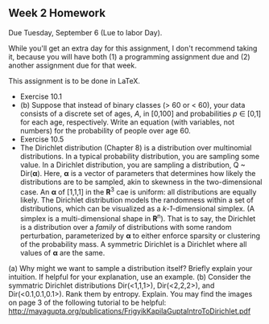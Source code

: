 Week 2 Homework
--
Due Tuesday, September 6 (Lue to labor Day).

While you'll get an extra day for this assignment, I don't recommend taking it, because you will have both (1) a programming assignment due and (2) another assignment due for that week.

This assignment is to be done in LaTeX.

* Exercise 10.1
 * (b) Suppose that instead of binary classes (> 60 or < 60), your data consists of a discrete set of ages, *A*, in [0,100] and probabilities *p* ∈ [0,1] for each age, respectively. Write an equation (with variables, not numbers) for the probability of people over age 60.  
* Exercise 10.5
* The Dirichlet distribution (Chapter 8) is a distribution over multinomial distributions.  In a typical probability distribution, you are sampling some value.  In a Dirichlet distribution, you are sampling a distribution, Q ~ Dir(**α**).  Here, **α** is a vector of parameters that determines how likely the distributions are to be sampled, akin to skewness in the two-dimensional case.  An **α** of [1,1,1] in the **R**<sup>3</sup> cae is uniform: all distributions are equally likely.   The Dirichlet distribution models the randomness within a set of distributions, which can be visualized as a *k-1*-dimensional simplex. (A simplex is a multi-dimensional shape in **R**<sup>n</sup>).  That is to say, the Dirichlet is a distribution over a *family* of distributions with some random perturbation, parameterized by **α** to either enforce sparsity or clustering of the probability mass.  A symmetric Dirichlet is a Dirichlet where all values of **α** are the same.

(a) Why might we want to sample a distribution itself?  Briefly explain your intuition.  If helpful for your explanation, use an example.
(b) Consider the symmatric Dirichlet distributions Dir(<1,1,1>),  Dir(<2,2,2>), and Dir(<0.1,0.1,0.1>). Rank them by entropy.  Explain.  You may find the images on page 3 of the following tutorial to be helpful: http://mayagupta.org/publications/FrigyikKapilaGuptaIntroToDirichlet.pdf
